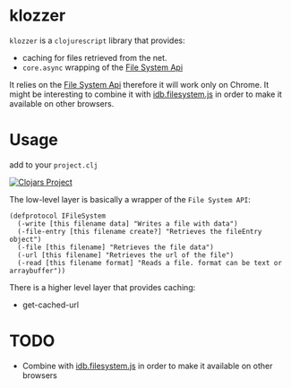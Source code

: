 klozzer
=======

`klozzer` is a `clojurescript` library that provides:
* caching for files retrieved from the net.
* `core.async` wrapping of the [File System Api](https://developer.mozilla.org/en-US/docs/Web/API/LocalFileSystem)

It relies on the [File System Api](https://developer.mozilla.org/en-US/docs/Web/API/LocalFileSystem) therefore it will work only on Chrome. It might be interesting to combine it with [idb.filesystem.js](https://github.com/ebidel/idb.filesystem.js) in order to make it available on other browsers.

Usage
=====
add to your `project.clj`

[![Clojars Project](http://clojars.org/viebel/klozzer/latest-version.svg)](http://clojars.org/viebel/klozzer)

The low-level layer is basically a wrapper of the `File System API`:

```
(defprotocol IFileSystem
  (-write [this filename data] "Writes a file with data")
  (-file-entry [this filename create?] "Retrieves the fileEntry object")
  (-file [this filename] "Retrieves the file data")
  (-url [this filename] "Retrieves the url of the file")
  (-read [this filename format] "Reads a file. format can be text or arraybuffer"))
```

There is a higher level layer that provides caching:

* get-cached-url


TODO
====
* Combine with [idb.filesystem.js](https://github.com/ebidel/idb.filesystem.js) in order to make it available on other browsers
